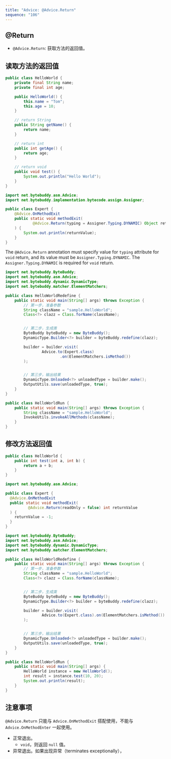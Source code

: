 ```yaml
---
title: "Advice: @Advice.Return"
sequence: "106"
---
```


## @Return

- `@Advice.Return`: 获取方法的返回值。

## 读取方法的返回值

```java
public class HelloWorld {
    private final String name;
    private final int age;

    public HelloWorld() {
        this.name = "Tom";
        this.age = 10;
    }

    // return String
    public String getName() {
        return name;
    }

    // return int
    public int getAge() {
        return age;
    }

    // return void
    public void test() {
        System.out.println("Hello World");
    }
}
```

```java
import net.bytebuddy.asm.Advice;
import net.bytebuddy.implementation.bytecode.assign.Assigner;

public class Expert {
    @Advice.OnMethodExit
    public static void methodExit(
            @Advice.Return(typing = Assigner.Typing.DYNAMIC) Object returnValue
    ) {
        System.out.println(returnValue);
    }
}
```

The `@Advice.Return` annotation must specify value for `typing` attribute for `void` return,
and its value must be `Assigner.Typing.DYNAMIC`.
The `Assigner.Typing.DYNAMIC` is required for `void` return.

```java
import net.bytebuddy.ByteBuddy;
import net.bytebuddy.asm.Advice;
import net.bytebuddy.dynamic.DynamicType;
import net.bytebuddy.matcher.ElementMatchers;

public class HelloWorldRedefine {
    public static void main(String[] args) throws Exception {
        // 第一步，准备参数
        String className = "sample.HelloWorld";
        Class<?> clazz = Class.forName(className);


        // 第二步，生成类
        ByteBuddy byteBuddy = new ByteBuddy();
        DynamicType.Builder<?> builder = byteBuddy.redefine(clazz);

        builder = builder.visit(
                Advice.to(Expert.class)
                        .on(ElementMatchers.isMethod())
        );


        // 第三步，输出结果
        DynamicType.Unloaded<?> unloadedType = builder.make();
        OutputUtils.save(unloadedType, true);
    }
}
```

```java
public class HelloWorldRun {
    public static void main(String[] args) throws Exception {
        String className = "sample.HelloWorld";
        InvokeUtils.invokeAllMethods(className);
    }
}
```

## 修改方法返回值

```java
public class HelloWorld {
    public int test(int a, int b) {
        return a + b;
    }
}
```

```java
import net.bytebuddy.asm.Advice;

public class Expert {
  @Advice.OnMethodExit
  public static void methodExit(
          @Advice.Return(readOnly = false) int returnValue
  ) {
    returnValue = -1;
  }
}
```

```java
import net.bytebuddy.ByteBuddy;
import net.bytebuddy.asm.Advice;
import net.bytebuddy.dynamic.DynamicType;
import net.bytebuddy.matcher.ElementMatchers;

public class HelloWorldRedefine {
    public static void main(String[] args) throws Exception {
        // 第一步，准备参数
        String className = "sample.HelloWorld";
        Class<?> clazz = Class.forName(className);


        // 第二步，生成类
        ByteBuddy byteBuddy = new ByteBuddy();
        DynamicType.Builder<?> builder = byteBuddy.redefine(clazz);

        builder = builder.visit(
                Advice.to(Expert.class).on(ElementMatchers.isMethod())
        );


        // 第三步，输出结果
        DynamicType.Unloaded<?> unloadedType = builder.make();
        OutputUtils.save(unloadedType, true);
    }
}
```

```java
public class HelloWorldRun {
    public static void main(String[] args) {
        HelloWorld instance = new HelloWorld();
        int result = instance.test(10, 20);
        System.out.println(result);
    }
}
```

## 注意事项

`@Advice.Return` 只能与 `Advice.OnMethodExit` 搭配使用，不能与 `Advice.OnMethodEnter` 一起使用。

- 正常退出。
    - `void`，则返回 `null` 值。
- 异常退出。如果出现异常（terminates exceptionally），
